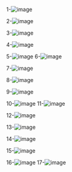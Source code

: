 1-![image](https://github.com/user-attachments/assets/baba64a0-ed63-4e85-b211-685ddb416adf)

2-![image](https://github.com/user-attachments/assets/2bef91ee-ac15-4e4b-a310-e1f5e26bd00f)

3-![image](https://github.com/user-attachments/assets/2c3cff11-b39f-4e99-873d-8e2ecf735d15)

4-![image](https://github.com/user-attachments/assets/eb1ed11e-ef92-4d42-a119-442dd749f9b1)

5-![image](https://github.com/user-attachments/assets/9d2f8210-8a77-4767-9cc5-6e4a637ee73d)
6-![image](https://github.com/user-attachments/assets/8184fffe-f6f2-4c68-8fe8-a377f19bd874)

7-![image](https://github.com/user-attachments/assets/d3fc0591-817e-4ed6-89be-7fc3f193cfcd)

8-![image](https://github.com/user-attachments/assets/2c5879a6-4891-4a9b-8b3d-06b5a5006ba7)

9-![image](https://github.com/user-attachments/assets/651ce190-94ca-4486-8663-ac1786dc49d3)

10-![image](https://github.com/user-attachments/assets/ad45c3de-89c6-4587-9bfc-d7296cc00f5e)
11-![image](https://github.com/user-attachments/assets/d325edc3-b085-4b78-b70f-a1ebb8f20485)

12-![image](https://github.com/user-attachments/assets/477c87d4-4c8d-4af3-a3c3-938f0975d461)

13-![image](https://github.com/user-attachments/assets/3960665a-d9b1-49b5-bf1e-a35297169377)


14-![image](https://github.com/user-attachments/assets/adfcac33-2ddb-4639-bdb2-4687105bf838)

15-![image](https://github.com/user-attachments/assets/8ecd5e89-75d4-49ec-929a-d7b0767a32d2)

16-![image](https://github.com/user-attachments/assets/00a3b869-ff75-45b3-bade-3c26cf7da7e7)
17-![image](https://github.com/user-attachments/assets/7166f6ef-d768-4c92-b3f8-0b68bce25594)


